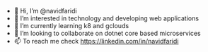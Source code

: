 - 👋 Hi, I’m @navidfaridi
- 👀 I’m interested in technology and developing web applications
- 🌱 I’m currently learning k8 and gclouds
- 💞️ I’m looking to collaborate on dotnet core based microservices
- 📫 To reach me check https://linkedin.com/in/navidfaridi

<!---
navidfaridi/navidfaridi is a ✨ special ✨ repository because its `README.md` (this file) appears on your GitHub profile.
You can click the Preview link to take a look at your changes.
--->
